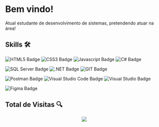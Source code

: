 
# Bem vindo!

Atual estudante de desenvolvimento de sistemas, pretendendo atuar na área!

## Skills 🛠
![HTML5 Badge](https://img.shields.io/badge/HTML5-E34F26?style=for-the-badge&logo=html5&logoColor=white) ![CSS3 Badge](https://img.shields.io/badge/CSS3-1572B6?style=for-the-badge&logo=css3&logoColor=white) ![Javascript Badge](https://img.shields.io/badge/JavaScript-F7DF1E?style=for-the-badge&logo=javascript&logoColor=black) ![C# Badge](https://img.shields.io/badge/C%23-239120?style=for-the-badge&logo=c-sharp&logoColor=white)

![SQL Server Badge](https://img.shields.io/badge/Microsoft%20SQL%20Sever-CC2927?style=for-the-badge&logo=microsoft%20sql%20server&logoColor=white) ![.NET Badge](https://img.shields.io/badge/.NET-512BD4?style=for-the-badge&logo=dotnet&logoColor=white) ![GIT Badge](https://img.shields.io/badge/Git-F05032?style=for-the-badge&logo=git&logoColor=white) 

![Postman Badge](https://img.shields.io/badge/Postman-FF6C37?style=for-the-badge&logo=Postman&logoColor=white) ![Visual Studio Code Badge](https://img.shields.io/badge/Visual_Studio_Code-0078D4?style=for-the-badge&logo=visual%20studio%20code&logoColor=white) ![Visual Studio Badge](https://img.shields.io/badge/Visual_Studio-5C2D91?style=for-the-badge&logo=visual%20studio&logoColor=white)

![Figma Badge](https://img.shields.io/badge/Figma-F24E1E?style=for-the-badge&logo=figma&logoColor=white)

## Total de Visitas 🔍
 <p align="center"> 
   <img align="center" src="https://profile-counter.glitch.me/Angelogvr/count.svg"/>
 </p>

